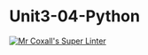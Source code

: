 # Unit3-04-Python
[![Mr Coxall's Super Linter](https://github.com/ICS3U-Programming-Kent-Gatera/Unit3-04-Python/workflows/Mr%20Coxall's%20Super%20Linter/badge.svg)](https://github.com/ICS3U-Programming-Kent-Gatera/Unit3-04-Python/actions/)
